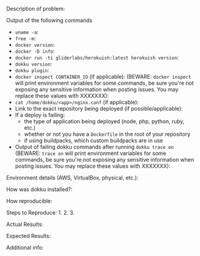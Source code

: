 Description of problem:


Output of the following commands

- `uname -a`:
- `free -m`:
- `docker version`:
- `docker -D info`:
- `docker run -ti gliderlabs/herokuish:latest herokuish version`:
- `dokku version`:
- `dokku plugin`:
- `docker inspect CONTAINER_ID` (if applicable):
  (BEWARE: `docker inspect` will print environment variables for some commands, be sure you're not exposing any sensitive information when posting issues. You may replace these values with XXXXXXX):
- `cat /home/dokku/<app>/nginx.conf` (if applicable):
- Link to the exact repository being deployed (if possible/applicable):
- If a deploy is failing:
  - the type of application being deployed (node, php, python, ruby, etc.)
  - whether or not you have a `Dockerfile` in the root of your repository
  - if using buildpacks, which custom buildpacks are in use
- Output of failing dokku commands after running `dokku trace on`
  (BEWARE: `trace on` will print environment variables for some commands, be sure you're not exposing any sensitive information when posting issues. You may replace these values with XXXXXXX):

Environment details (AWS, VirtualBox, physical, etc.):

How was dokku installed?:

How reproducible:


Steps to Reproduce:
1.
2.
3.

Actual Results:


Expected Results:


Additional info:
